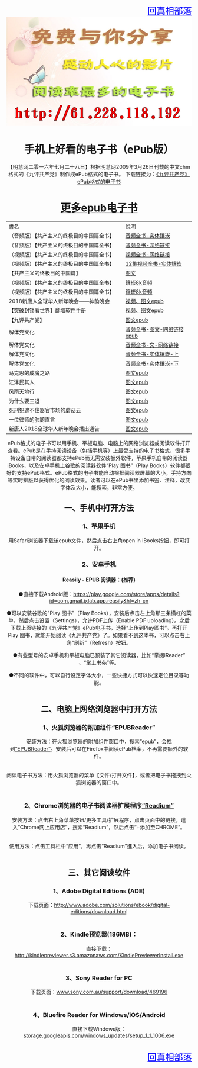 
 <body>
 <div align="right"><a href="https://git.io/goal" style="font-size:24px;color:blue;">回真相部落</a></div>

<div align="center"><!-- <IMG SRC="GCC/img-2/logo-0721.jpg" width=640><br> -->
<IMG SRC="GCC/img-2/09166.jpg" width=640><br>

<div align="center"><h1>手机上好看的电子书（ePub版）</h1></div>


 

【明慧网二零一六年七月二十八日】根据明慧网2009年3月26日刊载的中文chm格式的《九评共产党》制作成ePub格式的电子书。
下载链接为：<a href="https://git.io/9ping" target="_blank">《九评共产党》ePub格式的电子书</a><p></p>

<div align="center"><h1><a href="https://github.com/3fmd/gm/blob/master/epub.md">更多epub电子书</a></h1></div>
<table  cellspacing="1" cellpadding="1">
<tr  width="880">
	<td width="640">書名</td>
	<td width="350">說明</td>
</tr>
	
<tr>
	<td width="640">（音频版）【共产主义的终极目的中国篇全书】</td>
	<td width="350"><a href="https://github.com/goodabc/GCC/blob/master/GCC/ebook/epub/goalmp3Npr.epub?raw=true">音频全书-实体镶崁</a></td>
</tr>	

<tr>
	<td width="640">（音频版）【共产主义的终极目的中国篇全书】</td>
	<td width="350"><a href="https://github.com/goodabc/GCC/blob/master/GCC/ebook/epub/goal-mp4-Npl.epub?raw=true">音频全书-网络链接</a></td>
</tr>	

<tr>
	<td width="640">（视频版）【共产主义的终极目的中国篇全书】</td>
	<td width="350"><a href="https://github.com/goodabc/GCC/blob/master/GCC/ebook/epub/goalmp4Npf.epub?raw=true">视频全书-网络链接</a></td>
</tr>

<tr>
	<td>（视频版）【共产主义的终极目的中国篇全书】</td>
	<td><a href="https://github.com/goodabc/GCC/blob/master/zjmd.md">12集视频全书-实体镶崁</a></td>
</tr>
<tr>
	<td>【共产主义的终极目的中国篇】</td>
	<td><a href="https://github.com/goodabc/GCC/blob/master/GCC/ebook/epub/gbUltiGoalCmChina.epub?raw=true">图文</a></td>
</tr>
<tr>
	<td>（视频版）【共产主义的终极目的中国篇全书】</td>
	<td><a href="https://git.io/8k">鑲崁8k音頻</a></td>
</tr>

<tr>
	<td>（视频版）【共产主义的终极目的中国篇全书】</td>
	<td><a href="https://git.io/8k">鑲崁8k音頻</a></td>
</tr>
<tr>
	<td>2018新唐人全球华人新年晚会——神韵晚会</td>
	<td><a href="https://github.com/goodabc/GCC/blob/master/GCC/ebook/epub/sy.epub?raw=true">视频、图文epub</a></td>
</tr>	
<tr>
	<td>【突破封锁看世界】翻墙软件手册</td>
	<td><a href="https://git.io/fang">视频、图文epub</a></td>
</tr>
<tr>
	<td>【九评共产党】</td>
	<td><a href="https://git.io/9ping">图文epub</a></td>
</tr>

<tr>
	<td>解体党文化</td>
	<td><a href="https://git.io/jtdwh">音频全书-图文-网络链接epub</a></td>
</tr>
<tr>
	<td>解体党文化</td>
	<td><a href="https://github.com/goodabc/GCC/blob/master/GCC/ebook/epub/jtdwh-afl.epub?raw=true">音频全书-文-网络链接</a></td>
</tr>
<tr>
	<td>解体党文化</td>
	<td><a href="https://github.com/goodabc/GCC/blob/master/GCC/ebook/epub/jtdwh-ap1.epub?raw=true">音频全书-实体镶崁-上</a></td>
</tr>
<tr>
	<td>解体党文化</td>
	<td><a href="https://github.com/goodabc/GCC/blob/master/GCC/ebook/epub/jtdwh-ap2.epub?raw=true">音频全书-实体镶崁-下</a></td>
</tr>
<tr>
	<td>马克思的成魔之路</td>
	<td><a href="https://git.io/mks">图文epub</a></td>
</tr>
<tr>
	<td>江泽民其人</td>
	<td><a href="https://git.io/jzmqr">图文epub</a></td>
</tr>
<tr>
	<td>风雨天地行</td>
	<td><a href="https://git.io/fytdx">图文epub</a></td>
</tr>
<tr>
	<td>为什么要三退</td>
	<td><a href="https://git.io/whytd">图文epub</a></td>
</tr>
<tr>
	<td>死刑犯遮不住器官市场的蘑菇云</td>
	<td><a href="https://git.io/mro">图文epub</a></td>
</tr>
<tr>
	<td>一位律师的肺腑直言</td>
	<td><a href="https://github.com/goodabc/GCC/blob/master/GCC/ebook/epub/lawyer.epub?raw=true">图文epub</a></td>
</tr>
<tr>
	<td>新唐人2018全球华人新年晚会播出通告</td>
	<td><a href="https://github.com/goodabc/GCC/blob/master/GCC/ebook/epub/gala2018.epub?raw=true">图文epub</a></td>
</tr>	
</table>

ePub格式的电子书可以用手机、平板电脑、电脑上的网络浏览器或阅读软件打开查看。ePub是在手持阅读设备（包括手机等）上最受支持的电子书格式，很多手持设备自带的阅读器都支持ePub而无需安装额外软件，苹果手机自带的阅读器iBooks，以及安卓手机上谷歌的阅读器软件“Play 图书”（Play Books）软件都很好的支持ePub格式。ePub格式的电子书能自动根据阅读器屏幕的大小，手持方向等实时排版以获得优化的阅读效果。读者可以在ePub书里添加书签、注释，改变字体及大小，能搜索，非常方便。<p></p>

<h2>一、手机中打开方法</h2>

<h3>1、苹果手机</h3>

用Safari浏览器下载该epub文件，然后点击右上角open in iBooks按钮，即可打开。

<h3>2、安卓手机</h3>
<h4>Reasily - EPUB 阅读器：(推荐)</h4>
<span class="blackCircle">●</span>直接下载Android版：<a href="https://play.google.com/store/apps/details?id=com.gmail.jxlab.app.reasily&hl=zh_cn">https://play.google.com/store/apps/details?id=com.gmail.jxlab.app.reasily&hl=zh_cn</a><p></p>

<span class="blackCircle">●</span>可以安装谷歌的"Play 图书"（Play Books），安装后点击左上角那三条横杠的菜单，然后点击设置（Settings），允许PDF上传（Enable PDF uploading）。之后下载上面链接的《九评共产党》ePub电子书，选择“上传到Play图书”。再打开Play 图书，就能开始阅读《九评共产党》了。如果看不到这本书，可以点击右上角“刷新”（Refresh）按钮。<p></p>

<span class="blackCircle">●</span>有些型号的安卓手机和平板电脑已预装了其它阅读器，比如“掌阅iReader” 、“掌上书苑”等。<p></p>

<span class="blackCircle">●</span>不同的软件中，可以自行设定字体大小，一些快捷方式可以快速定位目录等功能。<br><br>

<h2>二、电脑上网络浏览器中打开方法</h2>

<h3>1、火狐浏览器的附加组件“EPUBReader”</h3>

安装方法：在火狐浏览器的附加组件窗口中，搜索“epub”，会找到<a href="https://addons.mozilla.org/zh-CN/firefox/addon/epubreader/" target="_blank">“EPUBReader”</a>。安装后可以在Firefox中阅读ePub档案，不再需要额外的软件。<br><br>

阅读电子书方法：用火狐浏览器的菜单【文件/打开文件】，或者把电子书拖拽到火狐浏览器的窗口中。<br><br>

<h3>2、Chrome浏览器的电子书阅读器扩展程序<a href="https://chrome.google.com/webstore/detail/readium/fepbnnnkkadjhjahcafoaglimekefifl" target="_blank">“Readium”</a></h3>

安装方法：点击右上角菜单按钮/更多工具/扩展程序，点击页面中的链接，進入“Chrome网上应用店”，搜索“Readium”，然后点击“+添加至CHROME”。<br><br>

使用方法：点击工具栏中“应用”，再点击“Readium”進入后，添加电子书阅读。<br><br>

<h2>三、其它阅读软件</h2>

<h3>1、Adobe Digital Editions (ADE)</h3>

下载页面：<a href="http://www.adobe.com/solutions/ebook/digital-editions/download.htm" target="_blank" target="_blank">http://www.adobe.com/solutions/ebook/digital-editions/download.htm</a>l<br><br>

<h3>2、Kindle预览器(186MB)：</h3>

直接下载：<a href="http://kindlepreviewer.s3.amazonaws.com/KindlePreviewerInstall.exe" target="_blank">http://kindlepreviewer.s3.amazonaws.com/KindlePreviewerInstall.exe</a><br><br>

<h3>3、Sony Reader for PC</h3>

下载页面：<a href="www.sony.com.au/support/download/469196" target="_blank">www.sony.com.au/support/download/469196</a><br><br>

<h3>4、Bluefire Reader for Windows/iOS/Android</h3>

直接下载Windows版：<a href="storage.googleapis.com/windows_updates/setup_1_1_1006.exe" target="_blank">storage.googleapis.com/windows_updates/setup_1_1_1006.exe</a><br><br>



 <div align="right"><a href="https://git.io/goal" style="font-size:24px;color:blue;">回真相部落</a></div>
 </body>
</html>
